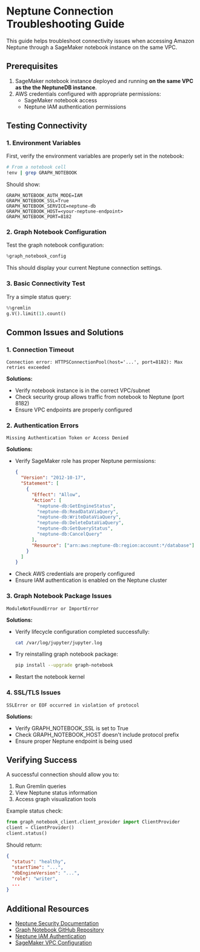 # Neptune Connection Troubleshooting Guide

This guide helps troubleshoot connectivity issues when accessing Amazon Neptune through a SageMaker notebook instance on the same VPC.

## Prerequisites

1. SageMaker notebook instance deployed and running **on the same VPC as the the NeptuneDB instance**.
2. AWS credentials configured with appropriate permissions:
   - SageMaker notebook access
   - Neptune IAM authentication permissions

## Testing Connectivity

### 1. Environment Variables

First, verify the environment variables are properly set in the notebook:

```bash
# From a notebook cell
!env | grep GRAPH_NOTEBOOK
```

Should show:
```
GRAPH_NOTEBOOK_AUTH_MODE=IAM
GRAPH_NOTEBOOK_SSL=True
GRAPH_NOTEBOOK_SERVICE=neptune-db
GRAPH_NOTEBOOK_HOST=<your-neptune-endpoint>
GRAPH_NOTEBOOK_PORT=8182
```

### 2. Graph Notebook Configuration

Test the graph notebook configuration:

```python
%graph_notebook_config
```

This should display your current Neptune connection settings.

### 3. Basic Connectivity Test

Try a simple status query:

```python
%%gremlin
g.V().limit(1).count()
```

## Common Issues and Solutions

### 1. Connection Timeout
```
Connection error: HTTPSConnectionPool(host='...', port=8182): Max retries exceeded
```

**Solutions:**
- Verify notebook instance is in the correct VPC/subnet
- Check security group allows traffic from notebook to Neptune (port 8182)
- Ensure VPC endpoints are properly configured

### 2. Authentication Errors
```
Missing Authentication Token or Access Denied
```

**Solutions:**
- Verify SageMaker role has proper Neptune permissions:
  ```json
  {
    "Version": "2012-10-17",
    "Statement": [
      {
        "Effect": "Allow",
        "Action": [
          "neptune-db:GetEngineStatus",
          "neptune-db:ReadDataViaQuery",
          "neptune-db:WriteDataViaQuery",
          "neptune-db:DeleteDataViaQuery",
          "neptune-db:GetQueryStatus",
          "neptune-db:CancelQuery"
        ],
        "Resource": ["arn:aws:neptune-db:region:account:*/database"]
      }
    ]
  }
  ```
- Check AWS credentials are properly configured
- Ensure IAM authentication is enabled on the Neptune cluster

### 3. Graph Notebook Package Issues
```
ModuleNotFoundError or ImportError
```

**Solutions:**
- Verify lifecycle configuration completed successfully:
  ```bash
  cat /var/log/jupyter/jupyter.log
  ```
- Try reinstalling graph notebook package:
  ```bash
  pip install --upgrade graph-notebook
  ```
- Restart the notebook kernel

### 4. SSL/TLS Issues
```
SSLError or EOF occurred in violation of protocol
```

**Solutions:**
- Verify GRAPH_NOTEBOOK_SSL is set to True
- Check GRAPH_NOTEBOOK_HOST doesn't include protocol prefix
- Ensure proper Neptune endpoint is being used

## Verifying Success

A successful connection should allow you to:
1. Run Gremlin queries
2. View Neptune status information
3. Access graph visualization tools

Example status check:
```python
from graph_notebook_client.client_provider import ClientProvider
client = ClientProvider()
client.status()
```

Should return:
```json
{
  "status": "healthy",
  "startTime": "...",
  "dbEngineVersion": "...",
  "role": "writer",
  ...
}
```

## Additional Resources

- [Neptune Security Documentation](https://docs.aws.amazon.com/neptune/latest/userguide/security.html)
- [Graph Notebook GitHub Repository](https://github.com/aws/graph-notebook)
- [Neptune IAM Authentication](https://docs.aws.amazon.com/neptune/latest/userguide/iam-auth.html)
- [SageMaker VPC Configuration](https://docs.aws.amazon.com/sagemaker/latest/dg/appendix-notebook-and-internet-access.html)
